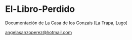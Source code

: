 # El-Libro-Perdido
Documentación de La Casa de los Gonzais (La Trapa, Lugo)

angelasanzoperez@hotmail.com
